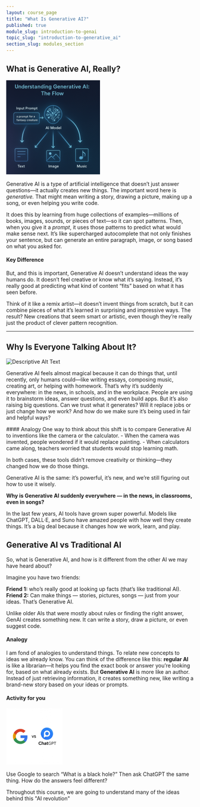 ```yaml
---
layout: course_page
title: "What Is Generative AI?"
published: true
module_slug: introduction-to-genai
topic_slug: "introduction-to-generative_ai"
section_slug: modules_section
---
```



## What is Generative AI, Really?  

<img src="../images/genai_flow_diagram1.png" alt="Descriptive Alt Text" width="50%" class="float-right-image">

Generative AI is a type of artificial intelligence that doesn’t just answer questions—it actually creates new things. 
The important word here is *generative.*
That might mean writing a story, drawing a picture, making up a song, or even helping you write code. 

It does this by learning from huge collections of examples—millions of books, images, sounds, or pieces of text—so it can spot patterns. Then, when you give it a *prompt*, it uses those patterns to predict what would make sense next. It’s like supercharged autocomplete that not only finishes your sentence, but can generate an entire paragraph, image, or song based on what you asked for.

#### Key Difference

But, and this is important, Generative AI doesn’t understand ideas the way humans do. It doesn’t feel creative or know what it’s saying. Instead, it’s really good at predicting what kind of content “fits” based on what it has seen before. 

Think of it like a remix artist—it doesn’t invent things from scratch, but it can combine pieces of what it’s learned in surprising and impressive ways. The result? New creations that seem smart or artistic, even though they’re really just the product of clever pattern recognition.


<div style="clear: both;"></div>

---

## Why Is Everyone Talking About It?  

<img src="../images/everyone_talking_about_ai.png" alt="Descriptive Alt Text" width="50%" class="float-left-image">

Generative AI feels almost magical because it can do things that, until recently, only humans could—like writing essays, composing music, creating art, or helping with homework. That’s why it’s suddenly everywhere: in the news, in schools, and in the workplace. People are using it to brainstorm ideas, answer questions, and even build apps. But it’s also raising big questions. Can we trust what it generates? Will it replace jobs or just change how we work? And how do we make sure it’s being used in fair and helpful ways?


<div style="clear: both;"></div>
#### Analogy
One way to think about this shift is to compare Generative AI to inventions like the camera or the calculator. 
- When the camera was invented, people wondered if it would replace painting. 
- When calculators came along, teachers worried that students would stop learning math. 
  
  In both cases, these tools didn’t remove creativity or thinking—they changed how we do those things. 



Generative AI is the same: it’s powerful, it’s new, and we’re still figuring out how to use it wisely.

**Why is Generative AI suddenly everywhere — in the news, in classrooms, even in songs?**

In the last few years, AI tools have grown super powerful. Models like ChatGPT, DALL·E, and Suno have amazed people with how well they create things. It’s a big deal because it changes how we work, learn, and play.

## Generative AI vs Traditional AI

So, what is Generative AI, and how is it different from the other AI we may have heard about?

Imagine you have two friends:

**Friend 1:** who’s really good at looking up facts (that’s like traditional AI). <br>
**Friend 2:** Can make things — stories, pictures, songs — just from your ideas. That’s Generative AI.

Unlike older AIs that were mostly about rules or finding the right answer, GenAI creates something new. It can write a story, draw a picture, or even suggest code.

#### Analogy

I am fond of analogies to understand things. To relate new concepts to ideas we already know.
You can think of the difference like this: **regular AI** is like a librarian—it helps you find the exact book or answer you’re looking for, based on what already exists. But **Generative AI** is more like an author. Instead of just retrieving information, it creates something new, like writing a brand-new story based on your ideas or prompts.

#### Activity for you
<img src="../images/google_vs_chatgpt.png" alt="Descriptive Alt Text" width="30%" class="float-left-image">

Use Google to search “What is a black hole?” Then ask ChatGPT the same thing. How do the answers feel different?




Throughout this course, we are going to understand many of the ideas behind this "AI revolution"